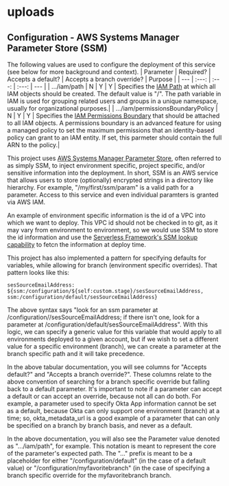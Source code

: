 # uploads

## Configuration - AWS Systems Manager Parameter Store (SSM)

The following values are used to configure the deployment of this service (see below for more background and context).
| Parameter | Required? | Accepts a default? | Accepts a branch override? | Purpose |
| --- | :---: | :---: | :---: | --- |
| .../iam/path | N | Y | Y | Specifies the [IAM Path](https://docs.aws.amazon.com/IAM/latest/UserGuide/reference_identifiers.html#identifiers-friendly-names) at which all IAM objects should be created. The default value is "/". The path variable in IAM is used for grouping related users and groups in a unique namespace, usually for organizational purposes.|
| .../iam/permissionsBoundaryPolicy | N | Y | Y | Specifies the [IAM Permissions Boundary](https://docs.aws.amazon.com/IAM/latest/UserGuide/access_policies_boundaries.html) that should be attached to all IAM objects. A permissions boundary is an advanced feature for using a managed policy to set the maximum permissions that an identity-based policy can grant to an IAM entity. If set, this parmeter should contain the full ARN to the policy.|

This project uses [AWS Systems Manager Parameter Store](https://docs.aws.amazon.com/systems-manager/latest/userguide/systems-manager-parameter-store.html), often referred to as simply SSM, to inject environment specific, project specific, and/or sensitive information into the deployment.
In short, SSM is an AWS service that allows users to store (optionally) encrypted strings in a directory like hierarchy. For example, "/my/first/ssm/param" is a valid path for a parameter. Access to this service and even individual paramters is granted via AWS IAM.

An example of environment specific information is the id of a VPC into which we want to deploy. This VPC id should not be checked in to git, as it may vary from environment to environment, so we would use SSM to store the id information and use the [Serverless Framework's SSM lookup capability](https://www.serverless.com/framework/docs/providers/aws/guide/variables/#reference-variables-using-the-ssm-parameter-store) to fetcn the information at deploy time.

This project has also implemented a pattern for specifying defaults for variables, while allowing for branch (environment specific overrides). That pattern looks like this:

```
sesSourceEmailAddress: ${ssm:/configuration/${self:custom.stage}/sesSourceEmailAddress, ssm:/configuration/default/sesSourceEmailAddress}
```

The above syntax says "look for an ssm parameter at /configuration/<branch name>/sesSourceEmailAddress; if there isn't one, look for a parameter at /configuration/default/sesSourceEmailAddress". With this logic, we can specify a generic value for this variable that would apply to all environments deployed to a given account, but if we wish to set a different value for a specific environment (branch), we can create a parameter at the branch specific path and it will take precedence.

In the above tabular documentation, you will see columns for "Accepts default?" and "Accepts a branch override?". These columns relate to the above convention of searching for a branch specific override but falling back to a default parameter. It's important to note if a parameter can accept a default or can accept an override, because not all can do both. For example, a parameter used to specify Okta App information cannot be set as a default, because Okta can only support one environment (branch) at a time; so, okta_metadata_url is a good example of a parameter that can only be specified on a branch by branch basis, and never as a default.

In the above documentation, you will also see the Parameter value denoted as ".../iam/path", for example. This notation is meant to represent the core of the parameter's expected path. The "..." prefix is meant to be a placeholder for either "/configuration/default" (in the case of a default value) or "/configuration/myfavoritebranch" (in the case of specifying a branch specific override for the myfavoritebranch branch.
